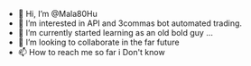 - 👋 Hi, I’m @Mala80Hu
- 👀 I’m interested in API and 3commas bot automated trading.
- 🌱 I’m currently started learning as an old bold guy ...
- 💞️ I’m looking to collaborate in the far future
- 📫 How to reach me so far i Don't know

<!---
Mala80Hu/Mala80Hu is a ✨ special ✨ repository because its `README.md` (this file) appears on your GitHub profile.
You can click the Preview link to take a look at your changes.
--->
